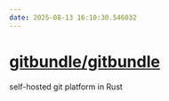 ```yaml
---
date: 2025-08-13 16:10:30.546032
---
```


# [gitbundle/gitbundle](https://github.com/gitbundle/gitbundle)

self-hosted git platform in Rust